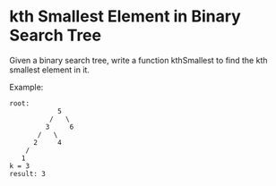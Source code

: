 # kth Smallest Element in Binary Search Tree
Given a binary search tree, write a function kthSmallest to find the kth smallest element in it.

Example:
```
root:
            5
          /   \
         3     6
       /   \ 
      2     4
    /
   1
k = 3
result: 3

```